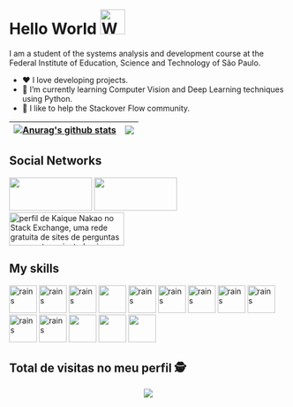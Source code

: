 <h1 align="left">
    Hello World
    <img src="https://raw.githubusercontent.com/nixin72/nixin72/master/wave.gif" 
         alt="Waving hand animated gif"
         height="45"
         width="45" />
</h1>

I am a student of the systems analysis and development course at the Federal Institute of Education, Science and Technology of São Paulo.
- ❤️   I love developing projects.
- 🌱 I’m currently learning Computer Vision and Deep Learning techniques using Python.
- 🤝 I like to help the Stackover Flow community.


| <a href="https://github.com/anuraghazra/github-readme-stats"><img align="center" src="https://github-readme-stats.vercel.app/api?username=kaiquenakao&show_icons=true&include_all_commits=true&theme=highcontrast&hide_border=true" alt="Anurag's github stats" /></a> | <a href="https://github.com/anuraghazra/github-readme-stats"><img align="center" src="https://github-readme-stats.vercel.app/api/top-langs/?username=kaiquenakao&layout=compact&theme=highcontrast&hide_border=true" /></a> |
| ------------- | ------------- |


## Social Networks

 [<img src="https://img.shields.io/badge/linkedin-%230077B5.svg?&style=for-the-badge&logo=linkedin&logoColor=white" width="150" height="60" />](https://www.linkedin.com/in/kaique-nakao-5b25151ba/) [<img src = "https://img.shields.io/badge/instagram-%23E4405F.svg?&style=for-the-badge&logo=instagram&logoColor=white" width="150" height="60">](https://www.instagram.com/nakaokaique/) <a href="https://stackexchange.com/users/22404940"><img src="https://stackexchange.com/users/flair/22404940.png" width="208" height="60" alt="perfil de Kaique Nakao no Stack Exchange, uma rede gratuita de sites de perguntas e respostas orientadas &#224; comunidade" title="perfil de Kaique Nakao no Stack Exchange, uma rede gratuita de sites de perguntas e respostas orientadas &#224; comunidade"></a>
## My skills

<p float="left">
<img src="https://cdn.jsdelivr.net/gh/devicons/devicon/icons/python/python-original.svg" alt="rains" style="max-width:100%;" width=50x height=50px />
<img src="https://cdn.jsdelivr.net/gh/devicons/devicon/icons/django/django-original.svg" alt="rains" style="max-width:100%;" width=50x height=50px />
<img src="https://cdn.jsdelivr.net/gh/devicons/devicon/icons/numpy/numpy-original.svg" alt="rains" style="max-width:100%;" width=50x height=50px />
<img src="https://cdn.jsdelivr.net/gh/devicons/devicon/icons/pandas/pandas-original-wordmark.svg" width=50x height=50px />
<img src="https://cdn.jsdelivr.net/gh/devicons/devicon/icons/mysql/mysql-original.svg" alt="rains" style="max-width:100%;" width=50x height=50px />
<img src="https://cdn.jsdelivr.net/gh/devicons/devicon/icons/javascript/javascript-original.svg" alt="rains" style="max-width:100%;" width=50x height=50px />
<img src="https://cdn.jsdelivr.net/gh/devicons/devicon/icons/html5/html5-original.svg" alt="rains" style="max-width:100%;" width=50x height=50px />
<img src="https://cdn.jsdelivr.net/gh/devicons/devicon/icons/css3/css3-original.svg" alt="rains" style="max-width:100%;" width=50x height=50px />
<img src="https://cdn.jsdelivr.net/gh/devicons/devicon/icons/bootstrap/bootstrap-original.svg" alt="rains" style="max-width:100%;" width=50x height=50px />
<img src="https://cdn.jsdelivr.net/gh/devicons/devicon/icons/trello/trello-plain-wordmark.svg" alt="rains" style="max-width:100%;" width=50x height=50px />
<img src="https://cdn.jsdelivr.net/gh/devicons/devicon/icons/php/php-original.svg" alt="rains" style="max-width:100%;" width=50x height=50px />
<img src="https://cdn.jsdelivr.net/gh/devicons/devicon/icons/jupyter/jupyter-original-wordmark.svg" width=50x height=50px />
<img src="https://cdn.jsdelivr.net/gh/devicons/devicon/icons/pycharm/pycharm-original.svg" width=50x height=50px />
<img src="https://cdn.jsdelivr.net/gh/devicons/devicon/icons/markdown/markdown-original.svg" width=50x height=50px/>
</p>

 ## Total de visitas no meu perfil :detective: <br>
 <p align="center"> 
   <img alingn="center" src="https://profile-counter.glitch.me/kaiquenakao/count.svg" />
 </p>




